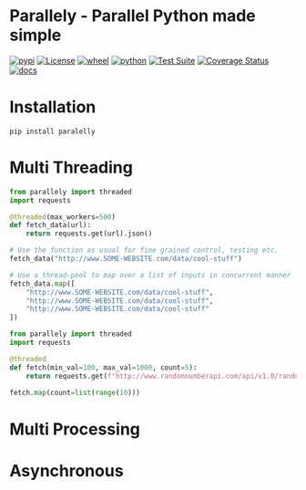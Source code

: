 # Parallely - Parallel Python made simple

[![pypi](https://img.shields.io/pypi/v/parallely.svg)](https://pypi.org/project/parallely/)
[![License](https://img.shields.io/github/license/mvilstrup/parallely)](https://github.com/mvilstrup/parallely/blob/main/LICENSE)
[![wheel](https://img.shields.io/pypi/wheel/parallely.svg)](https://pypi.org/project/parallely/)
[![python](https://img.shields.io/pypi/pyversions/parallely.svg)](https://pypi.org/project/parallely/)
[![Test Suite](https://github.com/mvilstrup/parallely/workflows/Test%20Suite/badge.svg)](https://github.com/mvilstrup/parallely/actions?query=workflow%3A%22Test+Suite%22)
[![Coverage Status](https://coveralls.io/repos/github/MVilstrup/parallely/badge.svg?branch=main)](https://coveralls.io/github/MVilstrup/parallely?branch=main)
[![docs](https://readthedocs.org/projects/parallely/badge/?version=latest)](https://parallely.readthedocs.io/en/latest/?badge=latest)


# Installation
`pip install paralelly`

# Multi Threading

```python
from parallely import threaded
import requests

@threaded(max_workers=500)
def fetch_data(url):
    return requests.get(url).json()

# Use the function as usual for fine grained control, testing etc. 
fetch_data("http://www.SOME-WEBSITE.com/data/cool-stuff")

# Use a thread-pool to map over a list of inputs in concurrent manner
fetch_data.map([
    "http://www.SOME-WEBSITE.com/data/cool-stuff",
    "http://www.SOME-WEBSITE.com/data/cool-stuff",
    "http://www.SOME-WEBSITE.com/data/cool-stuff"
])
```

```python
from parallely import threaded
import requests

@threaded
def fetch(min_val=100, max_val=1000, count=5):
    return requests.get(f"http://www.randomnumberapi.com/api/v1.0/random?min={min_val}&max={max_val}&count={count}").json()

fetch.map(count=list(range(10)))
```

# Multi Processing

# Asynchronous
